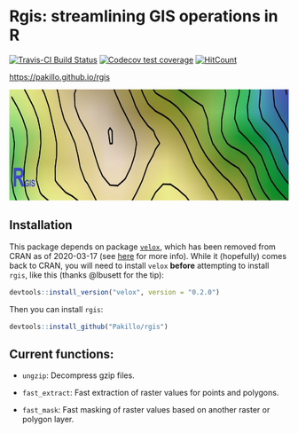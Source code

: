 
<!-- README.md is generated from README.Rmd. Please edit that file -->

# Rgis: streamlining GIS operations in R

<!-- badges: start -->

[![Travis-CI Build
Status](https://travis-ci.org/Pakillo/rgis.svg?branch=master)](https://travis-ci.org/Pakillo/rgis)
[![Codecov test
coverage](https://codecov.io/gh/Pakillo/rgis/branch/master/graph/badge.svg)](https://codecov.io/gh/Pakillo/rgis?branch=master)
[![HitCount](http://hits.dwyl.com/Pakillo/rgis.svg)](http://hits.dwyl.com/Pakillo/rgis)
<!-- badges: end -->

<https://pakillo.github.io/rgis>

<img src='logo.jpg' height="200" width="100%"/>

## Installation

This package depends on package
[`velox`](https://github.com/hunzikp/velox), which has been removed from
CRAN as of 2020-03-17 (see
[here](https://github.com/hunzikp/velox/issues/43) for more info). While
it (hopefully) comes back to CRAN, you will need to install `velox`
**before** attempting to install `rgis`, like this (thanks @lbusett for
the tip):

``` r
devtools::install_version("velox", version = "0.2.0")
```

Then you can install `rgis`:

``` r
devtools::install_github("Pakillo/rgis")
```

## Current functions:

  - `ungzip`: Decompress gzip files.

  - `fast_extract`: Fast extraction of raster values for points and
    polygons.

  - `fast_mask`: Fast masking of raster values based on another raster
    or polygon layer.
